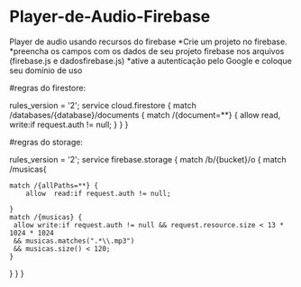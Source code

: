 # Player-de-Audio-Firebase
 Player de audio usando recursos do firebase
 *Crie um projeto no firebase.
 *preencha os campos com os dados de seu projeto firebase nos arquivos (firebase.js e dadosfirebase.js)
 *ative a autenticação pelo Google e coloque seu domínio de uso
 
#regras do firestore:


rules_version = '2';
service cloud.firestore {
  match /databases/{database}/documents {
    match /{document=**} {
      allow read, write:if request.auth != null;
    }
  }
}


#regras do storage:

rules_version = '2';
service firebase.storage {
  match /b/{bucket}/o {
  match /musicas{
  	
    match /{allPaths=**} {
    	allow  read:if request.auth != null;
     
    }
    match /{musicas} {
     allow write:if request.auth != null && request.resource.size < 13 * 1024 * 1024
     && musicas.matches(".*\\.mp3")
     && musicas.size() < 120;
    }
   }
  }
}
